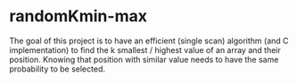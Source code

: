 # randomKmin-max

The goal of this project is to have an efficient (single scan) algorithm (and C implementation) to find the k smallest / highest value of an array and their position. Knowing that position with similar value needs to have the same probability to be selected.